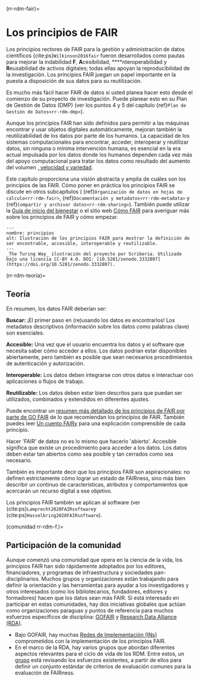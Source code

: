 (rr-rdm-fair)=
# Los principios de FAIR

Los principios rectores de FAIR para la gestión y administración de datos científicos {cite:ps}`Wilkinson2016fair` fueron desarrollados como pautas para mejorar la indabilidad **F**, **A**cesibilidad, ****nteroperabilidad y **R**eusabilidad de activos digitales; todas ellas apoyan la reproducibilidad de la investigación. Los principios FAIR juegan un papel importante en la puesta a disposición de sus datos para su reutilización.

Es mucho más fácil hacer FAIR de datos si usted planea hacer esto desde el comienzo de su proyecto de investigación. Puede planear esto en su Plan de Gestión de Datos (DMP) (ver los puntos 4 y 5 del capítulo {ref}`Plan de Gestión de Datos<rr-rdm-dmp>`).

Aunque los principios FAIR han sido definidos para permitir a las máquinas encontrar y usar objetos digitales automáticamente, mejoran también la reutilizabilidad de los datos por parte de los humanos. La capacidad de los sistemas computacionales para encontrar, acceder, interoperar y reutilizar datos, sin ninguna o mínima intervención humana, es esencial en la era actual impulsada por los datos donde los humanos dependen cada vez más del apoyo computacional para tratar los datos como resultado del aumento del volumen [, velocidad y variedad](https://www.zdnet.com/article/volume-velocity-and-variety-understanding-the-three-vs-of-big-data/).

Este capítulo proporciona una visión abstracta y amplia de cuáles son los principios de las FAIR. Cómo poner en práctica los principios FAIR se discute en otros subcapítulos ( {ref}`Organización de datos en hojas de cálculo<rr-rdm-fair>`, {ref}`Documentación y metadatos<rr-rdm-metadata>` y {ref}`Compartir y archivar datos<rr-rdm-sharing>`). También puede utilizar la [Guía de inicio del bienestar](https://f1000researchdata.s3.amazonaws.com/resources/FAIR_Open_GettingStarted.pdf) o el sitio web [Cómo FAIR](https://howtofair.dk/) para averiguar más sobre los principios de FAIR y cómo empezar.

```{figure} ../../figures/fair-principles.jpg
---
nombre: principios
alt: Ilustración de los principios FAIR para mostrar la definición de ser encontrable, accesible, interoperable y reutilizable.
---
_The Turing Way_ ilustración del proyecto por Scriberia. Utilizado bajo una licencia CC-BY 4.0. DOI: [10.5281/zenodo.3332807](https://doi.org/10.5281/zenodo.3332807).
```

(rr-rdm-teoría)=
## Teoría

En resumen, los datos FAIR deberían ser:

**Buscar:** ¡El primer paso en (re)usando los datos es encontrarlos! Los metadatos descriptivos (información sobre los datos como palabras clave) son esenciales.

**Accesible:** Una vez que el usuario encuentra los datos y el software que necesita saber cómo acceder a ellos. Los datos podrían estar disponibles abiertamente, pero también es posible que sean necesarios procedimientos de autenticación y autorización.

**Interoperable:** Los datos deben integrarse con otros datos e interactuar con aplicaciones o flujos de trabajo.

**Reutilizable:** Los datos deben estar bien descritos para que puedan ser utilizados, combinados y extendidos en diferentes ajustes.

Puede encontrar un [resumen más detallado de los principios de FAIR por parte de GO FAIR](https://www.go-fair.org/fair-principles) de lo que recomiendan los principios de FAIR. También puedes leer [Un cuento FAIRy](https://doi.org/10.5281/zenodo.2248200) para una explicación comprensible de cada principio.

Hacer 'FAIR' de datos no es lo mismo que hacerlo 'abierto'. Accesible significa que existe un procedimiento para acceder a los datos. Los datos deben estar tan abiertos como sea posible y tan cerrados como sea necesario.

También es importante decir que los principios FAIR son aspiracionales: no definen estrictamente cómo lograr un estado de FAIRness, sino más bien describir un continuo de características, atributos y comportamientos que acercarán un recurso digital a ese objetivo.

Los principios FAIR también se aplican al software (ver {cite:ps}`Lamprecht2020FAIRsoftware`y {cite:ps}`Hasselbring2020FAIRsoftware`).


(comunidad rr-rdm-f.)=
## Participación de la comunidad

Aunque comenzó una comunidad que opera en la ciencia de la vida, los principios FAIR han sido rápidamente adoptados por los editores, financiadores, y programas de infraestructura y sociedades pan-disciplinarios. Muchos grupos y organizaciones están trabajando para definir la orientación y las herramientas para ayudar a los investigadores y otros interesados (como los bibliotecarios, fundadores, editores y formadores) hacen que los datos sean más FAIR. Si está interesado en participar en estas comunidades, hay dos iniciativas globales que actúan como organizaciones paraguas y puntos de referencia para muchos esfuerzos específicos de disciplina: [GOFAIR](https://www.go-fair.org) y [Research Data Alliance (RDA)](https://www.rd-alliance.org).
* Bajo GOFAIR, hay muchas [Redes de Implementación (INs)](https://www.go-fair.org/implementation-networks) comprometidos con la implementación de los principios FAIR.
* En el marco de la RDA, hay varios grupos que abordan diferentes aspectos relevantes para el ciclo de vida de los RDM. Entre estos, un [grupo](https://www.rd-alliance.org/groups/fair-data-maturity-model-wg) está revisando los esfuerzos existentes, a partir de ellos para definir un conjunto estándar de criterios de evaluación comunes para la evaluación de FAIRness.
